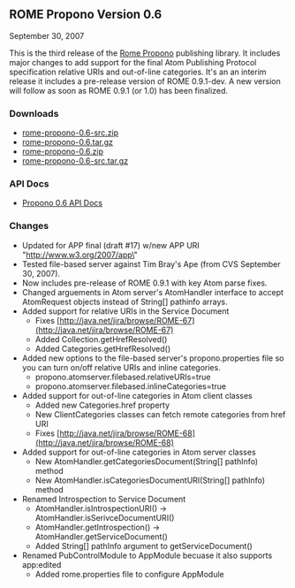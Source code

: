 ## ROME Propono Version 0.6

September 30, 2007

This is the third release of the [Rome Propono](./index.html) publishing
library. It includes major changes to add support for the final Atom
Publishing Protocol specification relative URIs and out-of-line
categories. It\'s an an interim release it includes a pre-release
version of ROME 0.9.1-dev. A new version will follow as soon as ROME
0.9.1 (or 1.0) has been finalized.

### Downloads

-   [rome-propono-0.6-src.zip](./rome-propono-0.6-src.zip)
-   [rome-propono-0.6.tar.gz](./rome-propono-0.6.tar.gz)
-   [rome-propono-0.6.zip](./rome-propono-0.6.zip)
-   [rome-propono-0.6-src.tar.gz](./rome-propono-0.6-src.tar.gz)

### API Docs

-   [Propono 0.6 API
    Docs](https://rome.dev.java.net/apidocs/subprojects/propono/0.6/overview-summary.html)

### Changes

-   Updated for APP final (draft #17) w/new APP URI
    \"http://www.w3.org/2007/app\"
-   Tested file-based server against Tim Bray\'s Ape (from CVS September
    30, 2007).
-   Now includes pre-release of ROME 0.9.1 with key Atom parse fixes.
-   Changed arguements in Atom server\'s AtomHandler interface to accept
    AtomRequest objects instead of String\[\] pathinfo arrays.
-   Added support for relative URIs in the Service Document
    -   Fixes
        [http://java.net/jira/browse/ROME-67](http://java.net/jira/browse/ROME-67)
    -   Added Collection.getHrefResolved()
    -   Added Categories.getHrefResolved()
-   Added new options to the file-based server\'s propono.properties
    file so you can turn on/off relative URIs and inline categories.
    -   propono.atomserver.filebased.relativeURIs=true
    -   propono.atomserver.filebased.inlineCategories=true
-   Added support for out-of-line categories in Atom client classes
    -   Added new Categories.href property
    -   New ClientCategories classes can fetch remote categories from
        href URI
    -   Fixes
        [http://java.net/jira/browse/ROME-68](http://java.net/jira/browse/ROME-68)
-   Added support for out-of-line categories in Atom server classes
    -   New AtomHandler.getCategoriesDocument(String\[\] pathInfo)
        method
    -   New AtomHandler.isCategoriesDocumentURI(String\[\] pathInfo)
        method
-   Renamed Introspection to Service Document
    -   AtomHandler.isIntrospectionURI() -\>
        AtomHandler.isSerivceDocumentURI()
    -   AtomHandler.getIntrospection() -\>
        AtomHandler.getServiceDocument()
    -   Added String\[\] pathInfo argument to getServiceDocument()
-   Renamed PubControlModule to AppModule becuase it also supports
    app:edited
    -   Added rome.properties file to configure AppModule
